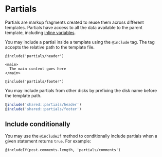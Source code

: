 # Partials

Partials are markup fragments created to reuse them across different templates. Partials have access to all the data available to the parent template, including [inline variables](./templates_state.md#inline-variables).

You may include a partial inside a template using the `@include` tag. The tag accepts the relative path to the template file.

```edge
@include('partials/header')

<main>
  The main content goes here
</main>

@include('partials/footer')
```

You may include partials from other disks by prefixing the disk name before the template path.

```ts
@include('shared::partials/header')
@include('shared::partials/footer')
```

## Include conditionally

You may use the `@includeIf` method to conditionally include partials when a given statement returns `true`. For example:

```edge
@includeIf(post.comments.length, 'partials/comments')
```
